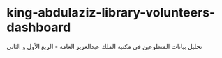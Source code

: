 # king-abdulaziz-library-volunteers-dashboard
تحليل بيانات المتطوعين في مكتبة الملك عبدالعزيز العامة - الربع الأول و الثاني
